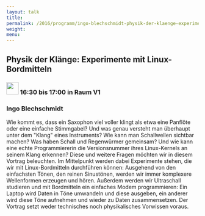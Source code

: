 ```yaml
---
layout: talk
title:
permalink: /2016/programm/ingo-blechschmidt-physik-der-klaenge-experimente-mit-linux-bordmitteln/
weight:
menu:
---
```

## Physik der Klänge: Experimente mit Linux-Bordmitteln

### <img height = "32" src="../../../images/talk.svg"> 16:30 bis 17:00 in Raum V1

### Ingo Blechschmidt

Wie kommt es, dass ein Saxophon viel voller klingt als etwa eine Panflöte oder eine einfache Stimmgabel? Und was genau versteht man überhaupt unter dem "Klang" eines Instruments? Wie kann man Schallwellen sichtbar machen? Was haben Schall und Regenwürmer gemeinsam? Und wie kann eine echte Programmiererin die Versionsnummer ihres Linux-Kernels an seinem Klang erkennen?  Diese und weitere Fragen möchten wir in diesem Vortrag beleuchten. Im Mittelpunkt werden dabei Experimente stehen, die wir mit Linux-Bordmitteln durchführen können: Ausgehend von den einfachsten Tönen, den reinen Sinustönen, werden wir immer komplexere Wellenformen erzeugen und hören. Außerdem werden wir Ultraschall studieren und mit Bordmitteln ein einfaches Modem programmieren: Ein Laptop wird Daten in Töne umwandeln und diese ausgeben, ein anderer wird diese Töne aufnehmen und wieder zu Daten zusammensetzen. Der Vortrag setzt weder technisches noch physikalisches Vorwissen voraus.

